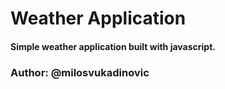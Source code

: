 # Weather Application

#### Simple weather application built with javascript.


### Author: @milosvukadinovic
